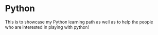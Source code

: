 # Python
This is to showcase my Python learning path as well as to help the people who are interested in playing with python!
